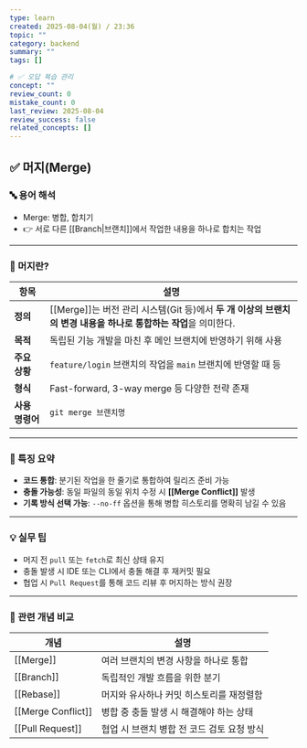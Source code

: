 ```yaml
---
type: learn
created: 2025-08-04(월) / 23:36
topic: ""
category: backend
summary: ""
tags: []

# ✅ 오답 복습 관리
concept: ""
review_count: 0
mistake_count: 0
last_review: 2025-08-04
review_success: false
related_concepts: []
---
```

## ✅ 머지(Merge)

### 🔤 용어 해석

- Merge: 병합, 합치기  
- 👉 서로 다른 [[Branch|브랜치]]에서 작업한 내용을 하나로 합치는 작업

---

### 🧩 머지란?

| 항목 | 설명 |
|------|------|
| **정의** | [[Merge]]는 버전 관리 시스템(Git 등)에서 **두 개 이상의 브랜치의 변경 내용을 하나로 통합하는 작업**을 의미한다. |
| **목적** | 독립된 기능 개발을 마친 후 메인 브랜치에 반영하기 위해 사용 |
| **주요 상황** | `feature/login` 브랜치의 작업을 `main` 브랜치에 반영할 때 등 |
| **형식** | Fast-forward, 3-way merge 등 다양한 전략 존재 |
| **사용 명령어** | `git merge 브랜치명` |

---

### 🧠 특징 요약

- **코드 통합**: 분기된 작업을 한 줄기로 통합하여 릴리즈 준비 가능
- **충돌 가능성**: 동일 파일의 동일 위치 수정 시 **[[Merge Conflict]]** 발생
- **기록 방식 선택 가능**: `--no-ff` 옵션을 통해 병합 히스토리를 명확히 남길 수 있음

---

### 💡 실무 팁

- 머지 전 `pull` 또는 `fetch`로 최신 상태 유지
- 충돌 발생 시 IDE 또는 CLI에서 충돌 해결 후 재커밋 필요
- 협업 시 `Pull Request`를 통해 코드 리뷰 후 머지하는 방식 권장

---

### 🔗 관련 개념 비교

| 개념 | 설명 |
|------|------|
| [[Merge]] | 여러 브랜치의 변경 사항을 하나로 통합 |
| [[Branch]] | 독립적인 개발 흐름을 위한 분기 |
| [[Rebase]] | 머지와 유사하나 커밋 히스토리를 재정렬함 |
| [[Merge Conflict]] | 병합 중 충돌 발생 시 해결해야 하는 상태 |
| [[Pull Request]] | 협업 시 브랜치 병합 전 코드 검토 요청 방식 |
